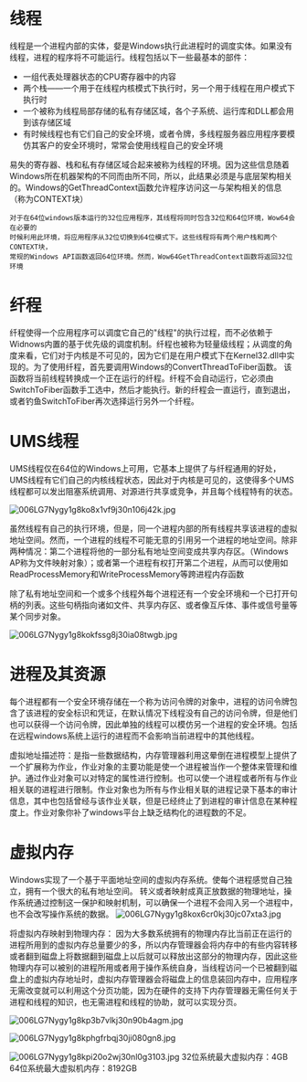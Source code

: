 # 线程
线程是一个进程内部的实体，㛑是Windows执行此进程时的调度实体。如果没有线程，进程的程序将不可能运行。线程包括以下一些最基本的部件：
* 一组代表处理器状态的CPU寄存器中的内容
* 两个栈——一个用于在线程内核模式下执行时，另一个用于线程在用户模式下执行时
* 一个被称为线程局部存储的私有存储区域，各个子系统、运行库和DLL都会用到该存储区域
* 有时候线程也有它们自己的安全环境，或者令牌，多线程服务器应用程序要模仿其客户的安全环境时，常常会使用线程自己的安全环境

易失的寄存器、栈和私有存储区域合起来被称为线程的环境。因为这些信息随着Windows所在机器架构的不同而由所不同，所以，此结果必须是与底层架构相关的。Windows的GetThreadContext函数允许程序访问这一与架构相关的信息（称为CONTEXT块）
```
对于在64位windows版本运行的32位应用程序，其线程将同时包含32位和64位环境，Wow64会在必要的
时候利用此环境，将应用程序从32位切换到64位模式下。这些线程将有两个用户栈和两个CONTEXT块，
常规的Windows API函数返回64位环境。然而，Wow64GetThreadContext函数将返回32位环境
```

# 纤程
纤程使得一个应用程序可以调度它自己的"线程"的执行过程，而不必依赖于Widnows内置的基于优先级的调度机制。纤程也被称为轻量级线程；从调度的角度来看，它们对于内核是不可见的，因为它们是在用户模式下在Kernel32.dll中实现的。为了使用纤程，首先要调用Windows的ConvertThreadToFiber函数。
该函数将当前线程转换成一个正在运行的纤程。纤程不会自动运行，它必须由SwitchToFiber函数手工选中，然后才能执行。新的纤程会一直运行，直到退出，或者钓鱼SwitchToFiber再次选择运行另外一个纤程。


# UMS线程
UMS线程仅在64位的Windows上可用，它基本上提供了与纤程通用的好处，UMS线程有它们自己的内核线程状态，因此对于内核是可见的，这使得多个UMS线程都可以发出阻塞系统调用、对源进行共享或竞争，并且每个线程特有的状态。


![006LG7Nygy1g8ko8x1vf9j30n106j42k.jpg](http://ww1.sinaimg.cn/large/006LG7Nygy1g8ko8x1vf9j30n106j42k.jpg)

虽然线程有自己的执行环境，但是，同一个进程内部的所有线程共享该进程的虚拟地址空间。然而，一个进程的线程不可能无意的引用另一个进程的地址空间。除非两种情况：第二个进程将他的一部分私有地址空间变成共享内存区。（Windows AP称为文件映射对象）；或者第一个进程有权打开第二个进程，从而可以使用如ReadProcessMemory和WriteProcessMemory等跨进程内存函数

除了私有地址空间和一个或多个线程外每个进程还有一个安全环境和一个已打开句柄的列表。这些句柄指向诸如文件、共享内存区、或者像互斥体、事件或信号量等某个同步对象。


![006LG7Nygy1g8kokfssg8j30ia08twgb.jpg](http://ww1.sinaimg.cn/large/006LG7Nygy1g8kokfssg8j30ia08twgb.jpg)

# 进程及其资源
每个进程都有一个安全环境存储在一个称为访问令牌的对象中，进程的访问令牌包含了该进程的安全标识和凭证，在默认情况下线程没有自己的访问令牌，但是他们也可以获得一个访问令牌，因此单独的线程可以模仿另一个进程的安全环境。包括在远程windows系统上运行的进程而不会影响当前进程中的其他线程。

虚拟地址描述符：是指一些数据结构，内存管理器利用这晕倒在进程模型上提供了一个扩展称为作业，作业对象的主要功能是使一个进程被当作一个整体来管理和维护。通过作业对象可以对特定的属性进行控制。也可以使一个进程或者所有与作业相关联的进程进行限制。作业对象也为所有与作业相关联的进程记录下基本的审计信息，其中也包括曾经与该作业关联，但是已经终止了到进程的审计信息在某种程度上。作业对象你补了windows平台上缺乏结构化的进程数的不足。

# 虚拟内存
Windows实现了一个基于平面地址空间的虚拟内存系统。使每个进程感觉自己独立，拥有一个很大的私有地址空间。
转义或者映射成真正放数据的物理地址，操作系统通过控制这一保护和映射机制，可以确保一个进程不会闯入另一个进程中，也不会改写操作系统的数据。
![006LG7Nygy1g8kox6cr0kj30jc07xta3.jpg](http://ww1.sinaimg.cn/large/006LG7Nygy1g8kox6cr0kj30jc07xta3.jpg)

将虚拟内存映射到物理内存：
因为大多数系统拥有的物理内存比当前正在运行的进程所用到的虚拟内存总量要少的多，所以内存管理器会将内存中的有些内容转移或者翻到磁盘上将数据翻到磁盘上以后就可以释放出这部分的物理内存，因此这些物理内存可以被别的进程所用或者用于操作系统自身，当线程访问一个已被翻到磁盘上的虚拟内存地址时，虚拟内存管理器会将磁盘上的信息装回内存中，应用程序无需改变就可以利用这个分页功能，因为在硬件的支持下内存管理器无需任何关于进程和线程的知识，也无需进程和线程的协助，就可以实现分页。


![006LG7Nygy1g8kp3b7vlkj30n90b4agm.jpg](http://ww1.sinaimg.cn/large/006LG7Nygy1g8kp3b7vlkj30n90b4agm.jpg)

![006LG7Nygy1g8kphgfrbqj30ji080gn8.jpg](http://ww1.sinaimg.cn/large/006LG7Nygy1g8kphgfrbqj30ji080gn8.jpg)

![006LG7Nygy1g8kpi20o2wj30nl0g3103.jpg](http://ww1.sinaimg.cn/large/006LG7Nygy1g8kpi20o2wj30nl0g3103.jpg)
32位系统最大虚拟内存：4GB
64位系统最大虚拟机内存：8192GB



